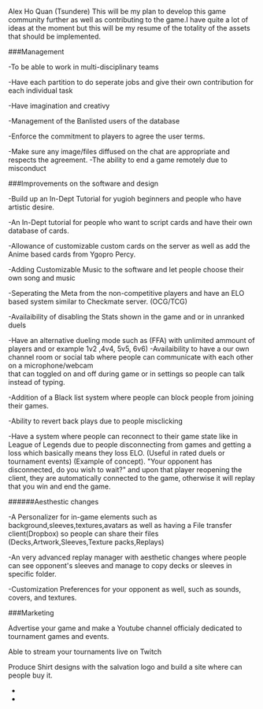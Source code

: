 Alex Ho Quan (Tsundere)
This will be my plan to develop this game community further as well as contributing to the game.I have quite a lot of ideas at the moment but this will be my resume of the totality of the assets that should be implemented.

###Management

-To be able to work in multi-disciplinary teams

-Have each partition to do seperate jobs and give their own contribution for each individual task

-Have imagination and creativy

-Management of the Banlisted users of the database

-Enforce the commitment to players to agree the user terms.

-Make sure any image/files diffused on the chat are appropriate and respects the agreement.
-The ability to end a game remotely due to misconduct

###Improvements on the software and design

-Build up an In-Dept Tutorial for yugioh beginners and people who have artistic desire.

-An In-Dept tutorial for people who want to script cards and have their own database of cards.

-Allowance of customizable custom cards on the server as well as add the Anime based cards from Ygopro Percy.

-Adding Customizable Music to the software and let people choose their own song and music

-Seperating the Meta from the non-competitive players and have an ELO based system similar to Checkmate server. (OCG/TCG)

-Availaibility of disabling the Stats shown in the game and or in unranked duels 

-Have an alternative dueling mode such as (FFA) with unlimited ammount of players and or example 1v2 ,4v4, 5v5, 6v6)
-Availaibility to have a our own channel room or social tab where people can communicate with each other on a microphone/webcam  
that can toggled on and off during game or in settings so people can talk instead of typing.

-Addition of a Black list system where people can block people from joining their games.

-Ability to revert back plays due to people misclicking

-Have a system where people can reconnect to their game state like in League of Legends due to people disconnecting from games 
and getting a loss which basically means they loss ELO.
(Useful in rated duels or tournament events) (Example of concept).
"Your opponent has disconnected, do you wish to wait?"
 and upon that player reopening the client, they are automatically connected to the game, otherwise it will replay that you win
 and end the game.

######Aesthestic changes

-A Personalizer for in-game elements such as background,sleeves,textures,avatars as well as having a File transfer client(Dropbox) so people can share their files
(Decks,Artwork,Sleeves,Texture packs,Replays)

-An very advanced replay manager with aesthetic changes where people can see opponent's sleeves and manage to copy decks or sleeves in specific folder.

-Customization Preferences for your opponent as well, such as sounds, covers, and textures.

###Marketing

Advertise your game and make a Youtube channel officialy dedicated to tournament games and events.

Able to stream your tournaments live on Twitch

Produce Shirt designs with the salvation logo and build a site where can people buy it.









-



-



